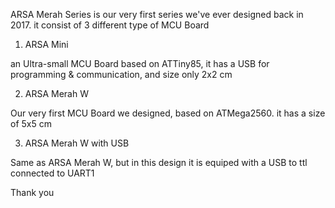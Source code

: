 ARSA Merah Series is our very first series we've ever designed back in 2017.
it consist of 3 different type of MCU Board

1. ARSA Mini

an Ultra-small MCU Board based on ATTiny85, it has a USB for programming & communication, and size only 2x2 cm

2. ARSA Merah W

Our very first MCU Board we designed, based on ATMega2560. it has a size of 5x5 cm

3. ARSA Merah W with USB

Same as ARSA Merah W, but in this design it is equiped with a USB to ttl connected to UART1


Thank you
